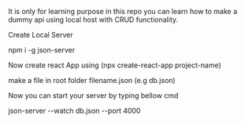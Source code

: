 It is only for learning purpose in this repo you can learn how to make a dummy api using local host with CRUD functionality.

Create Local Server 

npm i -g json-server

Now create react App using (npx create-react-app project-name)

make a file in root folder filename.json  (e.g db.json)

Now you can start your server by typing bellow cmd

json-server --watch db.json --port 4000 
